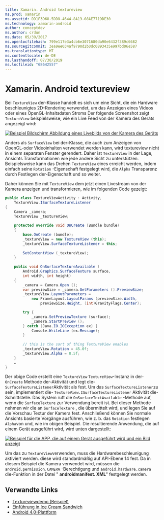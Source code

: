 ```yaml
---
title: Xamarin. Android textureview
ms.prod: xamarin
ms.assetid: DD1F3D68-5DD8-4644-8A13-08AE7719DE30
ms.technology: xamarin-android
author: conceptdev
ms.author: crdun
ms.date: 05/30/2017
ms.openlocfilehash: 799e117e3a4cb6e3071680da90e6432f389c6682
ms.sourcegitcommit: 3ea9ee034af9790d2b0dc0893435e997bd06e587
ms.translationtype: MT
ms.contentlocale: de-DE
ms.lasthandoff: 07/30/2019
ms.locfileid: "68642557"
---
```

# <a name="xamarinandroid-textureview"></a>Xamarin. Android textureview

Bei `TextureView` der-Klasse handelt es sich um eine Sicht, die ein Hardware beschleunigtes 2D-Rendering verwendet, um das Anzeigen eines Videos oder eines OpenGL-Inhaltsdaten Stroms Der folgende Screenshot zeigt `TextureView` beispielsweise, wie ein Live Feed von der Kamera des Geräts angezeigt wird:

[![Beispiel Bildschirm Abbildung eines Livebilds von der Kamera des Geräts](texture-view-images/22-textureviewcamera.png)](texture-view-images/22-textureviewcamera.png#lightbox)

Anders als `SurfaceView` bei der-Klasse, die auch zum Anzeigen von OpenGL-oder Videoinhalten verwendet werden kann, wird textureview nicht in einem separaten Fenster gerendert.
Daher ist `TextureView` in der Lage, Ansichts Transformationen wie jede andere Sicht zu unterstützen. Beispielsweise kann das Drehen `TextureView` eines erreicht werden, indem einfach seine `Rotation` -Eigenschaft festgelegt wird, die `Alpha` Transparenz durch Festlegen der-Eigenschaft und so weiter.

Daher können Sie mit `TextureView` dem jetzt einen Livestream von der Kamera anzeigen und transformieren, wie im folgenden Code gezeigt:

```csharp
public class TextureViewActivity : Activity,
    TextureView.ISurfaceTextureListener
{
    Camera _camera;
    TextureView _textureView;
       
    protected override void OnCreate (Bundle bundle)
    {
        base.OnCreate (bundle);
        _textureView = new TextureView (this);
        _textureView.SurfaceTextureListener = this;
           
        SetContentView (_textureView);
    }
       
    public void OnSurfaceTextureAvailable (
        Android.Graphics.SurfaceTexture surface,
        int width, int height)
    {
        _camera = Camera.Open ();
        var previewSize = _camera.GetParameters ().PreviewSize;
        _textureView.LayoutParameters =
            new FrameLayout.LayoutParams (previewSize.Width,
                previewSize.Height, (int)GravityFlags.Center);

        try {
            _camera.SetPreviewTexture (surface);
            _camera.StartPreview ();
        } catch (Java.IO.IOException ex) {
            Console.WriteLine (ex.Message);
        }
           
        // this is the sort of thing TextureView enables
        _textureView.Rotation = 45.0f;
        _textureView.Alpha = 0.5f;
    }
    …
}
```

Der obige Code erstellt eine `TextureView` `TextureView`-Instanz in der- `OnCreate` Methode der-Aktivität und legt die- `SurfaceTextureListener`Aktivität als fest. Um das `SurfaceTextureListener`zu sein, implementiert die- `TextureView.ISurfaceTextureListener` Aktivität die-Schnittstelle. Das System ruft die `OnSurfaceTextAvailable` -Methode auf, wenn die `SurfaceTexture` zur Verwendung bereit ist. Bei dieser Methode nehmen wir die an `SurfaceTexture` , die übermittelt wird, und legen Sie auf die Vorschau Textur der Kamera fest. Anschließend können Sie normale Ansichts basierte Vorgänge ausführen, wie z. b. das `Rotation` festlegen `Alpha`von und, wie im obigen Beispiel. Die resultierende Anwendung, die auf einem Gerät ausgeführt wird, wird unten dargestellt:

[![Beispiel für die APP, die auf einem Gerät ausgeführt wird und ein Bild anzeigt](texture-view-images/17-textureviewdemo.png)](texture-view-images/17-textureviewdemo.png#lightbox)

Um das zu `TextureView`verwenden, muss die Hardwarebeschleunigung aktiviert werden. diese wird standardmäßig auf API-Ebene 14 fest. Da in diesem Beispiel die Kamera verwendet wird, müssen die `android.permission.CAMERA` -Berechtigung und `android.hardware.camera` die-Funktion in der Datei " **androidmanifest. XML**" festgelegt werden.



## <a name="related-links"></a>Verwandte Links

- [Textureviewdemo (Beispiel)](https://docs.microsoft.com/samples/xamarin/monodroid-samples/textureviewdemo)
- [Einführung in Ice Cream Sandwich](http://www.android.com/about/ice-cream-sandwich/)
- [Android 4,0-Plattform](https://developer.android.com/sdk/android-4.0.html)
